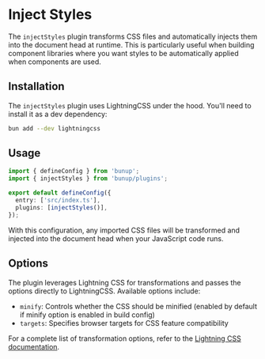 # Inject Styles

The `injectStyles` plugin transforms CSS files and automatically injects them into the document head at runtime. This is particularly useful when building component libraries where you want styles to be automatically applied when components are used.

## Installation

The `injectStyles` plugin uses LightningCSS under the hood. You'll need to install it as a dev dependency:

```bash
bun add --dev lightningcss
```

## Usage

```ts [bunup.config.ts]
import { defineConfig } from 'bunup';
import { injectStyles } from 'bunup/plugins';

export default defineConfig({
  entry: ['src/index.ts'],
  plugins: [injectStyles()],
});
```

With this configuration, any imported CSS files will be transformed and injected into the document head when your JavaScript code runs.

## Options

The plugin leverages Lightning CSS for transformations and passes the options directly to LightningCSS. Available options include:

- `minify`: Controls whether the CSS should be minified (enabled by default if minify option is enabled in build config)
- `targets`: Specifies browser targets for CSS feature compatibility

For a complete list of transformation options, refer to the [Lightning CSS documentation](https://lightningcss.dev/docs.html).
